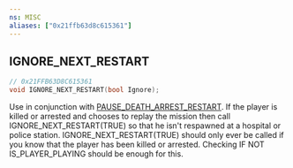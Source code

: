 ```yaml
---
ns: MISC
aliases: ["0x21ffb63d8c615361"]
---
```

## IGNORE_NEXT_RESTART

```c
// 0x21FFB63D8C615361
void IGNORE_NEXT_RESTART(bool Ignore);
```

Use in conjunction with [PAUSE_DEATH_ARREST_RESTART](#_0x2C2B3493FBF51C71). If the player is killed or arrested and chooses to replay the mission then call IGNORE_NEXT_RESTART(TRUE) so that he isn't respawned at a hospital or police station. IGNORE_NEXT_RESTART(TRUE) should only ever be called if you know that the player has been killed or arrested. Checking IF NOT IS_PLAYER_PLAYING should be enough for this.

